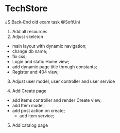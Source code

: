 # TechStore
JS Back-End old exam task @SoftUni

1. Add all resources
2. Adjust skeleton
  - main layout with dynamic navigation; 
  - change db name;
  - fix css;
  - Login and static Home view;
  - add dynamic page title through constants;
  - Register and 404 view;
3. Adjust user model, user controller and user service

4. Add Create page
  - add items controller and render Create view; 
  - add Item model;
  - add post action on create;
    - add item service;
5. Add catalog page